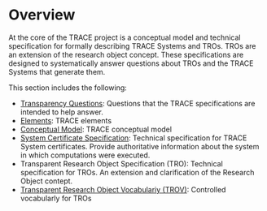 # Overview

At the core of the TRACE project is a conceptual model and technical
specification for formally describing TRACE Systems and TROs. TROs are an
extension of the research object concept. These specifications are designed to
systematically answer questions about TROs and the TRACE Systems that generate
them.

This section includes the following:

* [Transparency Questions](./questions): Questions that the TRACE specifications
  are intended to help answer.
* [Elements](./elements): TRACE elements
* [Conceptual Model](./conceptual-model): TRACE conceptual model
* [System Certificate Specification](system-certificate-spec): Technical
  specification for TRACE System certificates. Provide authoritative information
  about the system in which computations were executed.  
* Transparent Research Object Specification (TRO): Technical specification for TROs. An extension and
  clarification of the Research Object contept.
* <a  href="../../trov/0.1/index.html"
  target="_blank">Transparent Research Object Vocabulariy (TROV)</a>: Controlled vocabularly for TROs
